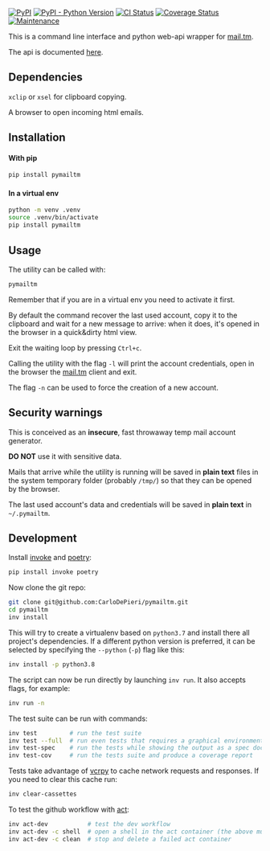 [![PyPI](https://img.shields.io/pypi/v/pymailtm)](https://pypi.org/project/pymailtm/) [![PyPI - Python Version](https://img.shields.io/pypi/pyversions/pymailtm)](https://pypi.org/project/pymailtm/) [![CI Status](https://img.shields.io/github/workflow/status/CarloDePieri/pymailtm/prod?logo=github)](https://github.com/CarloDePieri/pymailtm/actions/workflows/prod.yml) [![Coverage Status](https://coveralls.io/repos/github/CarloDePieri/pymailtm/badge.svg?branch=master)](https://coveralls.io/github/CarloDePieri/pymailtm?branch=master) [![Maintenance](https://img.shields.io/maintenance/yes/2021)](https://github.com/CarloDePieri/pymailtm/)

This is a command line interface and python web-api wrapper for [mail.tm](https://mail.tm).

The api is documented [here](https://api.mail.tm/).

## Dependencies

`xclip` or `xsel` for clipboard copying.

A browser to open incoming html emails.

## Installation

#### With pip

```bash
pip install pymailtm
```

#### In a virtual env

```bash
python -m venv .venv
source .venv/bin/activate
pip install pymailtm
```

## Usage

The utility can be called with:

```bash
pymailtm
```

Remember that if you are in a virtual env you need to activate it first.

By default the command recover the last used account, copy it to the clipboard
and wait for a new message to arrive: when it does, it's opened in the browser
in a quick&dirty html view.

Exit the waiting loop by pressing `Ctrl+c`.

Calling the utility with the flag `-l` will print the account credentials, open
in the browser the [mail.tm](https://mail.tm) client and exit.

The flag `-n` can be used to force the creation of a new account.

## Security warnings

This is conceived as an **insecure**, fast throwaway temp mail account generator.

**DO NOT** use it with sensitive data.

Mails that arrive while the utility is running will be saved in **plain text**
files in the system temporary folder (probably `/tmp/`) so that they can be
opened by the browser.

The last used account's data and credentials will be saved in
**plain text** in `~/.pymailtm`.


## Development

Install [invoke](http://pyinvoke.org/) and [poetry](https://python-poetry.org/):

```bash
pip install invoke poetry
```

Now clone the git repo:

```bash
git clone git@github.com:CarloDePieri/pymailtm.git
cd pymailtm
inv install
```

This will try to create a virtualenv based on `python3.7` and install there all
project's dependencies. If a different python version is preferred, it can be
selected by specifying  the `--python` (`-p`) flag like this:

```bash
inv install -p python3.8
```

The script can now be run directly by launching `inv run`. It also accepts flags,
for example:

```bash
inv run -n
```

The test suite can be run with commands:

```bash
inv test         # run the test suite
inv test --full  # run even tests that requires a graphical environment
inv test-spec    # run the tests while showing the output as a spec document
inv test-cov     # run the tests suite and produce a coverage report
```

Tests take advantage of [vcrpy](https://github.com/kevin1024/vcrpy) to cache
network requests and responses. If you need to clear this cache run:

```bash
inv clear-cassettes
```

To test the github workflow with [act](https://github.com/nektos/act):

```bash
inv act-dev           # test the dev workflow
inv act-dev -c shell  # open a shell in the act container (the above must fail first!)
inv act-dev -c clean  # stop and delete a failed act container
```
